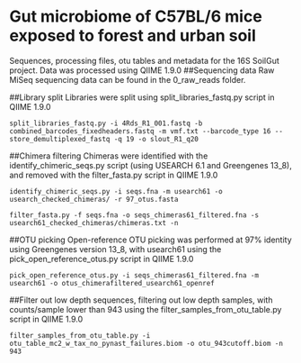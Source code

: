 # Gut microbiome of C57BL/6 mice exposed to forest and urban soil
Sequences, processing files, otu tables and metadata for the 16S  SoilGut project. Data was processed using QIIME 1.9.0
##Sequencing data Raw MiSeq sequencing data can be found in the 0_raw_reads folder.

##Library split Libraries were split using split_libraries_fastq.py script in QIIME 1.9.0
```
split_libraries_fastq.py -i 4Rds_R1_001.fastq -b combined_barcodes_fixedheaders.fastq -m vmf.txt --barcode_type 16 --store_demultiplexed_fastq -q 19 -o slout_R1_q20

```
##Chimera filtering Chimeras were identified with the identify_chimeric_seqs.py script (using USEARCH 6.1 and Greengenes 13_8), and removed with the filter_fasta.py script in QIIME 1.9.0
```
identify_chimeric_seqs.py -i seqs.fna -m usearch61 -o usearch_checked_chimeras/ -r 97_otus.fasta

filter_fasta.py -f seqs.fna -o seqs_chimeras61_filtered.fna -s usearch61_checked_chimeras/chimeras.txt -n 

```
##OTU picking Open-reference OTU picking was performed at 97% identity using Greengenes version 13_8, with usearch61 using the pick_open_reference_otus.py script in QIIME 1.9.0
```
pick_open_reference_otus.py -i seqs_chimeras61_filtered.fna -m usearch61 -o otus_chimerafiltered_usearch61_openref

```
##Filter out low depth sequences, filtering out low depth samples, with counts/sample lower than 943 using the filter_samples_from_otu_table.py script in QIIME 1.9.0
```
filter_samples_from_otu_table.py -i otu_table_mc2_w_tax_no_pynast_failures.biom -o otu_943cutoff.biom -n 943

```
